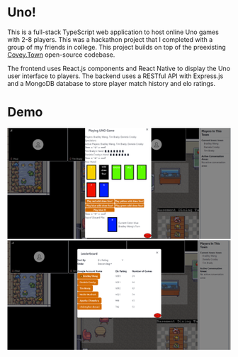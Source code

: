# Uno!

This is a full-stack TypeScript web application to host online Uno games with 2-8 players. This was a hackathon project that I completed with a group of my friends in college. This project builds on top of the preexisting [Covey.Town](https://github.com/neu-se/covey.town) open-source codebase. 

The frontend uses React.js components and React Native to display the Uno user interface to players. The backend uses a RESTful API with Express.js and a MongoDB database to store player match history and elo ratings.

# Demo
![alt text](https://github.com/bradleyxwang/Uno/blob/main/PlayingUnoGame.PNG)
![alt text](https://github.com/bradleyxwang/Uno/blob/main/ViewingLeaderboard.PNG)
